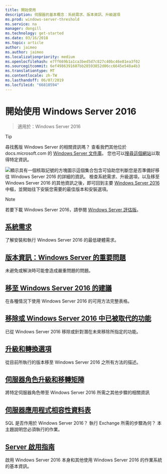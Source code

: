 ```yaml
---
title: 開始使用
description: 伺服器的基本概念︰系統需求、版本資訊、升級選項
ms.prod: windows-server-threshold
ms.service: na
manager: dongill
ms.technology: get-started
ms.date: 03/16/2018
ms.topic: article
author: jaimeo
ms.author: jaimeo
ms.localizationpriority: medium
ms.openlocfilehash: e7ff669b1a1ca3bed5d7c827c40bc46e81ea3f02
ms.sourcegitcommit: 6ef4986391607bb28593852d06cc6645e548a4b3
ms.translationtype: MT
ms.contentlocale: zh-TW
ms.lasthandoff: 06/07/2019
ms.locfileid: "66810594"
---
```

# <a name="get-started-with-windows-server-2016"></a>開始使用 Windows Server 2016

>適用於：Windows Server 2016

> [!TIP]
> 尋找舊版 Windows Server 的相關資訊嗎？ 查看我們其他位於 docs.microsoft.com 的 [Windows Server 文件庫](/previous-versions/windows/)。 您也可以[搜尋這個網站](https://docs.microsoft.com/search/index?search=Windows+Server&dataSource=previousVersions)以取得特定資訊。

![顯示具有一個核取記號的方塊圖示](../media/landing-icons/getstarted.png)這個集合包含可協助您判斷您是否準備好移往 Windows Server 2016 的詳細的資訊。 檢查系統需求、升級選項，以及移至 Windows Server 2016 的其他資訊之後，即可回到主要 [Windows Server 2016](Windows-Server-2016.md) 中樞，並開始往下安裝您需要的最佳版本和安裝選項。 

> [!Note]
> 若要下載 Windows Server 2016，請參閱 [Windows Server 評估版](https://www.microsoft.com/evalcenter/evaluate-windows-server-2016)。


## <a name="system-requirementssystem-requirementsmd"></a>[系統需求](system-requirements.md)
了解安裝和執行 Windows Server 2016 的最低硬體需求。

## <a name="release-notes-important-issues-in-windows-serverwindows-server-2016-ga-release-notesmd"></a>[版本資訊：Windows Server 的重要問題](Windows-Server-2016-GA-Release-Notes.md)
未避免或解決時可能會造成嚴重問題的問題。

## <a name="recommendations-for-moving-to-windows-server-2016recommendations-moving-to-server2016md"></a>[移至 Windows Server 2016 的建議](Recommendations-moving-to-Server2016.md)
在各種情況下使用 Windows Server 2016 的可用方法完整表格。

## <a name="features-removed-or-deprecated-in--windows-server-2016deprecated-featuresmd"></a>[移除或 Windows Server 2016 中已被取代的功能](deprecated-features.md)
已從 Windows Server 2016 移除或針對潛在未來移除所指定的功能。

## <a name="upgrade-and-conversion-optionssupported-upgrade-pathsmd"></a>[升級和轉換選項](Supported-Upgrade-Paths.md)
從目前所執行的版本移至 Windows Server 2016 之所有方法的描述。

## <a name="server-role-upgrade-and-migration-matrixserver-role-upgradeability-tablemd"></a>[伺服器角色升級和移轉矩陣](Server-Role-Upgradeability-Table.md)
將特定伺服器角色帶至 Windows Server 2016 所需之其他步驟的相關資訊

## <a name="server-application-compatibility-tableserver-application-compatibilitymd"></a>[伺服器應用程式相容性資料表](Server-Application-Compatibility.md)
SQL 是否作用於 Windows Server 2016？ 執行 Exchange 所需的步驟為何？ 本主題說明您必須執行的作業。

## <a name="server-activation-guideserver-2016-activationmd"></a>[Server 啟用指南](Server-2016-activation.md)
啟用 Windows Server 2016 本身和其他使用 Windows Server 2016 的作業系統的基本資訊。


